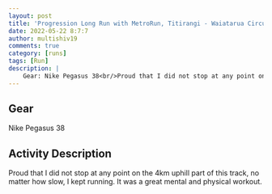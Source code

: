 ```yaml
---
layout: post
title: 'Progression Long Run with MetroRun, Titirangi - Waiatarua Circuit'
date: 2022-05-22 8:7:7
author: multishiv19
comments: true
category: [runs]
tags: [Run]
description: |
    Gear: Nike Pegasus 38<br/>Proud that I did not stop at any point on the 4km uphill part of this track, no matter how slow, I kept running.<br/>It was a great mental and physical workout. 
---
```


## Gear
Nike Pegasus 38

## Activity Description
Proud that I did not stop at any point on the 4km uphill part of this track, no matter how slow, I kept running.
It was a great mental and physical workout. 


<div width='100%' class='strava-embed-placeholder' data-embed-type='activity' data-embed-id='7181295737'></div>
<script src='https://strava-embeds.com/embed.js'></script>
